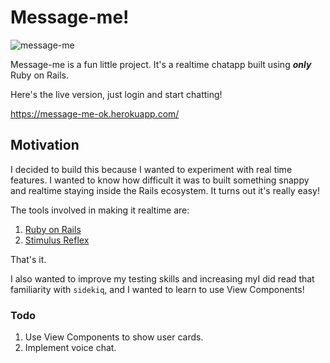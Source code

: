 # Message-me!

![message-me](https://user-images.githubusercontent.com/87677429/205458573-4730362d-3a6a-40e3-8c17-d0008a4f6c89.png)

Message-me is a fun little project. It's a realtime chatapp built using **_only_** Ruby on Rails.

Here's the live version, just login and start chatting!

https://message-me-ok.herokuapp.com/

## Motivation

I decided to build this because I wanted to experiment with real time features. I wanted to know how difficult it was to built something snappy and realtime staying inside the Rails ecosystem. It turns out it's really easy!

The tools involved in making it realtime are:

1. [Ruby on Rails](https://rubyonrails.org/)
2. [Stimulus Reflex](https://docs.stimulusreflex.com/)

That's it.

I also wanted to improve my testing skills and increasing myI did read that familiarity with `sidekiq`, and I wanted to learn to use View Components!

### Todo
1. Use View Components to show user cards.
2. Implement voice chat.
